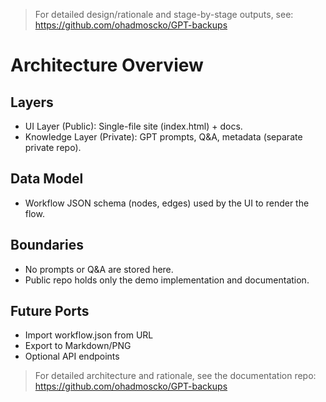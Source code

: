 > For detailed design/rationale and stage-by-stage outputs, see:
> https://github.com/ohadmoscko/GPT-backups


# Architecture Overview

## Layers
- UI Layer (Public): Single-file site (index.html) + docs.
- Knowledge Layer (Private): GPT prompts, Q&A, metadata (separate private repo).

## Data Model
- Workflow JSON schema (nodes, edges) used by the UI to render the flow.

## Boundaries
- No prompts or Q&A are stored here.
- Public repo holds only the demo implementation and documentation.

## Future Ports
- Import workflow.json from URL
- Export to Markdown/PNG
- Optional API endpoints

> For detailed architecture and rationale, see the documentation repo: https://github.com/ohadmoscko/GPT-backups
